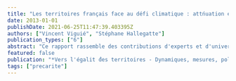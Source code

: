 ```yaml
---
title: "Les territoires français face au défi climatique : attńuation et adaptation"
date: 2013-01-01
publishDate: 2021-06-25T11:47:39.403395Z
authors: ["Vincent Viguié", "Stéphane Hallegatte"]
publication_types: ["6"]
abstract: "Ce rapport rassemble des contributions d'experts et d'universitaires et les confronte avec des regards d'élus sur le thème de l'ǵalit'd́es territoires. Est-il l'et́ime de vouloir progresser vers l''egít'e tŕitoriale en France ? Est-il n'ecesíre de rechercher l''egali'́e terróriale en France ? Est-il possible de construire la justice territoriale en France ? Telles sont les questions abord'ees danće rapport."
featured: false
publication: "*Vers l'égalit ́des territoires - Dynamiques, mesures, politiques*"
tags: ["precarite"]
---
```


